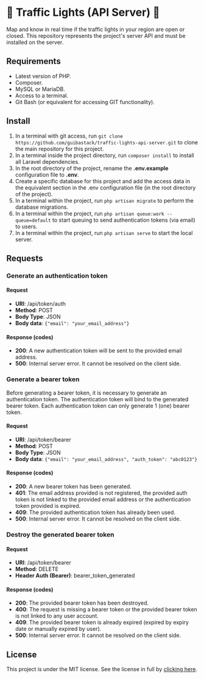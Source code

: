 <h1>
    🚦 Traffic Lights (API Server) 🚦
</h1>

<p>
    Map and know in real time if the traffic lights in your
    region are open or closed. This repository represents the 
    project's server API and must be installed on the server.
</p>

<h2>Requirements</h2>

<ul>
    <li>
        Latest version of PHP.
    </li>
    <li>
        Composer.
    </li>
    <li>
        MySQL or MariaDB.
    </li>
    <li>
        Access to a terminal.
    </li>
    <li>
        Git Bash (or equivalent for accessing GIT functionality).
    </li>
</ul>

<h2>
    Install
</h2>

<ol>
    <li>
        In a terminal with git access, run <code>git clone https://github.com/guibastack/traffic-lights-api-server.git</code> to clone the main
        repository for this project.
    </li>
    <li>
        In a terminal inside the project directory, run <code>composer install</code> 
        to install all Laravel dependencies.
    </li>
    <li>
        In the root directory of the project, rename the <b>.env.example</b> configuration file to <b>.env</b>.
    </li>
    <li>
        Create a specific database for this project and add the access 
        data in the equivalent section in the .env configuration file 
        (in the root directory of the project).
    </li>
    <li>
        In a terminal within the project, run <code>php artisan migrate</code>
        to perform the database migrations.
    </li>
    <li>
        In a terminal within the project, run 
        <code>php artisan queue:work --queue=default</code> to
        start queuing to send authentication tokens (via email) 
        to users.
    </li>
    <li>
        In a terminal within the project, run 
        <code>php artisan serve</code> to start the local
        server.
    </li>
</ol>

<h2>
    Requests
</h2>

<h3>
    Generate an authentication token
</h3>

<h4>
    Request
</h4>
<ul>
    <li><b>URI</b>: /api/token/auth</li>
    <li><b>Method</b>: POST</li>
    <li><b>Body Type</b>: JSON</li>
    <li><b>Body data</b>: <code>{"email": "your_email_address"}</code></li>
</ul>
<h4>
    Response (codes)
</h4>
<ul>
    <li>
        <b>200</b>: A new authentication token will be sent to the
        provided email address.
    </li>
    <li>
        <b>500</b>: Internal server error. It cannot be resolved 
        on the client side.
    </li>
</ul>

<h3>
    Generate a bearer token
</h3>
<p>
    Before generating a bearer token, it is necessary 
    to generate an authentication token. The authentication
    token will bind to the generated bearer token. Each
    authentication token can only generate 1 (one)
    bearer token.
</p>

<h4>
    Request
</h4>
<ul>
    <li><b>URI</b>: /api/token/bearer</li>
    <li><b>Method</b>: POST</li>
    <li><b>Body Type</b>: JSON</li>
    <li><b>Body data</b>: <code>{"email": "your_email_address", "auth_token": "abc0123"}</code></li>
</ul>
<h4>
    Response (codes)
</h4>
<ul>
    <li>
        <b>200</b>: A new bearer token has been generated.
    </li>
    <li>
        <b>401</b>: The email address provided is not registered,
        the provided auth token is not linked to the provided
        email address or the authentication token provided is
        expired.
    </li>
    <li>
        <b>409</b>: The provided authentication token has already
        been used.
    </li>
    <li>
        <b>500</b>: Internal server error. It cannot be resolved 
        on the client side.
    </li>
</ul>

<h3>
    Destroy the generated bearer token
</h3>

<h4>
    Request
</h4>
<ul>
    <li><b>URI</b>: /api/token/bearer</li>
    <li><b>Method</b>: DELETE</li>
    <li><b>Header Auth (Bearer)</b>: bearer_token_generated</li>
</ul>
<h4>
    Response (codes)
</h4>
<ul>
    <li>
        <b>200</b>: The provided bearer token has been
        destroyed.
    </li>
    <li>
        <b>400</b>: The request is missing a bearer token
        or the provided bearer token is not linked to
        any user account.
    </li>
    <li>
        <b>409</b>: The provided bearer token is already
        expired (expired by expiry date or manually expired
        by user).
    </li>
    <li>
        <b>500</b>: Internal server error. It cannot be
        resolved on the client side.
    </li>
</ul>

<h2>
    License
</h2>
<p>
    This project is under the MIT license. See
    the license in full by <a href="https://github.com/guibastack/traffic-lights-api-server/blob/main/LICENSE">clicking here</a>.
</p>
